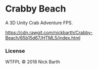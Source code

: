 # Crabby Beach

A 3D Unity Crab Adventure FPS.

https://cdn.rawgit.com/nickbarth/Crabby-Beach/65b15d67/HTML5/index.html

### License
WTFPL &copy; 2018 Nick Barth
